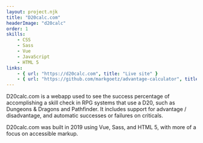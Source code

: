 ```yaml
---
layout: project.njk
title: "D20calc.com"
headerImage: "d20calc"
order: 1
skills:
    - CSS
    - Sass
    - Vue
    - JavaScript
    - HTML 5
links:
    - { url: "https://d20calc.com", title: "Live site" }
    - { url: "https://github.com/markgoetz/advantage-calculator", title: "Github Repository" }
---
```


D20calc.com is a webapp used to see the success percentage of accomplishing a skill check in RPG systems that use a D20, such as Dungeons & Dragons and Pathfinder.  It includes support for advantage / disadvantage, and automatic successes or failures on criticals.

D20calc.com was built in 2019 using Vue, Sass, and HTML 5, with more of a focus on accessible markup.